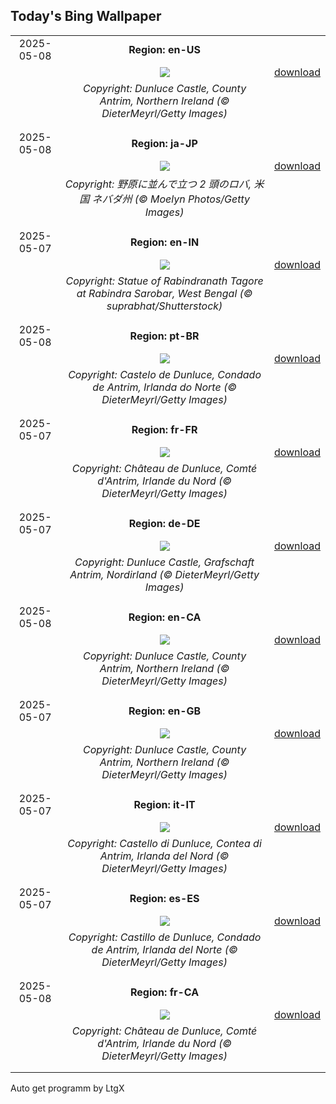 ## Today's Bing Wallpaper
|      |      |      |
| :----: | :----: | :----: |
|2025-05-08|**Region: en-US**||
||![](https://www.bing.com/th?id=OHR.DunluceIreland_EN-US6236791025_UHD.jpg&pid=hp&w=1152&h=648&rs=1&c=4)| [download](https://www.bing.com/th?id=OHR.DunluceIreland_EN-US6236791025_UHD.jpg)|
||*Copyright: Dunluce Castle, County Antrim, Northern Ireland (© DieterMeyrl/Getty Images)*
||
|||
|2025-05-08|**Region: ja-JP**||
||![](https://www.bing.com/th?id=OHR.RhyoliteDonkeys_JA-JP9115996276_UHD.jpg&pid=hp&w=1152&h=648&rs=1&c=4)| [download](https://www.bing.com/th?id=OHR.RhyoliteDonkeys_JA-JP9115996276_UHD.jpg)|
||*Copyright: 野原に並んで立つ 2 頭のロバ, 米国 ネバダ州 (© Moelyn Photos/Getty Images)*
||
|||
|2025-05-07|**Region: en-IN**||
||![](https://www.bing.com/th?id=OHR.RabindraJayantiIN_EN-IN3289019397_UHD.jpg&pid=hp&w=1152&h=648&rs=1&c=4)| [download](https://www.bing.com/th?id=OHR.RabindraJayantiIN_EN-IN3289019397_UHD.jpg)|
||*Copyright: Statue of Rabindranath Tagore at Rabindra Sarobar, West Bengal (© suprabhat/Shutterstock)*
||
|||
|2025-05-08|**Region: pt-BR**||
||![](https://www.bing.com/th?id=OHR.DunluceIreland_PT-BR4554563942_UHD.jpg&pid=hp&w=1152&h=648&rs=1&c=4)| [download](https://www.bing.com/th?id=OHR.DunluceIreland_PT-BR4554563942_UHD.jpg)|
||*Copyright: Castelo de Dunluce, Condado de Antrim, Irlanda do Norte (© DieterMeyrl/Getty Images)*
||
|||
|2025-05-07|**Region: fr-FR**||
||![](https://www.bing.com/th?id=OHR.DunluceIreland_FR-FR8462134318_UHD.jpg&pid=hp&w=1152&h=648&rs=1&c=4)| [download](https://www.bing.com/th?id=OHR.DunluceIreland_FR-FR8462134318_UHD.jpg)|
||*Copyright: Château de Dunluce, Comté d'Antrim, Irlande du Nord (© DieterMeyrl/Getty Images)*
||
|||
|2025-05-07|**Region: de-DE**||
||![](https://www.bing.com/th?id=OHR.DunluceIreland_DE-DE2678397911_UHD.jpg&pid=hp&w=1152&h=648&rs=1&c=4)| [download](https://www.bing.com/th?id=OHR.DunluceIreland_DE-DE2678397911_UHD.jpg)|
||*Copyright: Dunluce Castle, Grafschaft Antrim, Nordirland (© DieterMeyrl/Getty Images)*
||
|||
|2025-05-08|**Region: en-CA**||
||![](https://www.bing.com/th?id=OHR.DunluceIreland_EN-CA9898003199_UHD.jpg&pid=hp&w=1152&h=648&rs=1&c=4)| [download](https://www.bing.com/th?id=OHR.DunluceIreland_EN-CA9898003199_UHD.jpg)|
||*Copyright: Dunluce Castle, County Antrim, Northern Ireland (© DieterMeyrl/Getty Images)*
||
|||
|2025-05-07|**Region: en-GB**||
||![](https://www.bing.com/th?id=OHR.DunluceIreland_EN-GB4973641730_UHD.jpg&pid=hp&w=1152&h=648&rs=1&c=4)| [download](https://www.bing.com/th?id=OHR.DunluceIreland_EN-GB4973641730_UHD.jpg)|
||*Copyright: Dunluce Castle, County Antrim, Northern Ireland (© DieterMeyrl/Getty Images)*
||
|||
|2025-05-07|**Region: it-IT**||
||![](https://www.bing.com/th?id=OHR.DunluceIreland_IT-IT8360348588_UHD.jpg&pid=hp&w=1152&h=648&rs=1&c=4)| [download](https://www.bing.com/th?id=OHR.DunluceIreland_IT-IT8360348588_UHD.jpg)|
||*Copyright: Castello di Dunluce, Contea di Antrim, Irlanda del Nord (© DieterMeyrl/Getty Images)*
||
|||
|2025-05-07|**Region: es-ES**||
||![](https://www.bing.com/th?id=OHR.DunluceIreland_ES-ES0624885257_UHD.jpg&pid=hp&w=1152&h=648&rs=1&c=4)| [download](https://www.bing.com/th?id=OHR.DunluceIreland_ES-ES0624885257_UHD.jpg)|
||*Copyright: Castillo de Dunluce, Condado de Antrim, Irlanda del Norte (© DieterMeyrl/Getty Images)*
||
|||
|2025-05-08|**Region: fr-CA**||
||![](https://www.bing.com/th?id=OHR.DunluceIreland_FR-CA3431196090_UHD.jpg&pid=hp&w=1152&h=648&rs=1&c=4)| [download](https://www.bing.com/th?id=OHR.DunluceIreland_FR-CA3431196090_UHD.jpg)|
||*Copyright: Château de Dunluce, Comté d'Antrim, Irlande du Nord (© DieterMeyrl/Getty Images)*
||
|||

Auto get programm by LtgX
